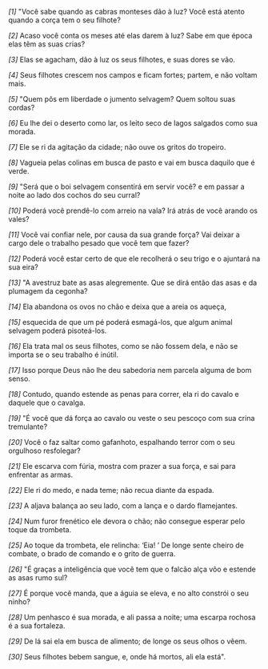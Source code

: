 *[1]* "Você sabe quando as cabras monteses dão à luz? Você está atento quando a corça tem o seu filhote?

*[2]* Acaso você conta os meses até elas darem à luz? Sabe em que época elas têm as suas crias?

*[3]* Elas se agacham, dão à luz os seus filhotes, e suas dores se vão.

*[4]* Seus filhotes crescem nos campos e ficam fortes; partem, e não voltam mais.

*[5]* "Quem pôs em liberdade o jumento selvagem? Quem soltou suas cordas?

*[6]* Eu lhe dei o deserto como lar, os leito seco de lagos salgados como sua morada.

*[7]* Ele se ri da agitação da cidade; não ouve os gritos do tropeiro.

*[8]* Vagueia pelas colinas em busca de pasto e vai em busca daquilo que é verde.

*[9]* "Será que o boi selvagem consentirá em servir você? e em passar a noite ao lado dos cochos do seu curral?

*[10]* Poderá você prendê-lo com arreio na vala? Irá atrás de você arando os vales?

*[11]* Você vai confiar nele, por causa da sua grande força? Vai deixar a cargo dele o trabalho pesado que você tem que fazer?

*[12]* Poderá você estar certo de que ele recolherá o seu trigo e o ajuntará na sua eira?

*[13]* "A avestruz bate as asas alegremente. Que se dirá então das asas e da plumagem da cegonha?

*[14]* Ela abandona os ovos no chão e deixa que a areia os aqueça,

*[15]* esquecida de que um pé poderá esmagá-los, que algum animal selvagem poderá pisoteá-los.

*[16]* Ela trata mal os seus filhotes, como se não fossem dela, e não se importa se o seu trabalho é inútil.

*[17]* Isso porque Deus não lhe deu sabedoria nem parcela alguma de bom senso.

*[18]* Contudo, quando estende as penas para correr, ela ri do cavalo e daquele que o cavalga.

*[19]* "É você que dá força ao cavalo ou veste o seu pescoço com sua crina tremulante?

*[20]* Você o faz saltar como gafanhoto, espalhando terror com o seu orgulhoso resfolegar?

*[21]* Ele escarva com fúria, mostra com prazer a sua força, e sai para enfrentar as armas.

*[22]* Ele ri do medo, e nada teme; não recua diante da espada.

*[23]* A aljava balança ao seu lado, com a lança e o dardo flamejantes.

*[24]* Num furor frenético ele devora o chão; não consegue esperar pelo toque da trombeta.

*[25]* Ao toque da trombeta, ele relincha: ‘Eia! ’ De longe sente cheiro de combate, o brado de comando e o grito de guerra.

*[26]* "É graças a inteligência que você tem que o falcão alça vôo e estende as asas rumo sul?

*[27]* É porque você manda, que a águia se eleva, e no alto constrói o seu ninho?

*[28]* Um penhasco é sua morada, e ali passa a noite; uma escarpa rochosa é a sua fortaleza.

*[29]* De lá sai ela em busca de alimento; de longe os seus olhos o vêem.

*[30]* Seus filhotes bebem sangue, e, onde há mortos, ali ela está".


